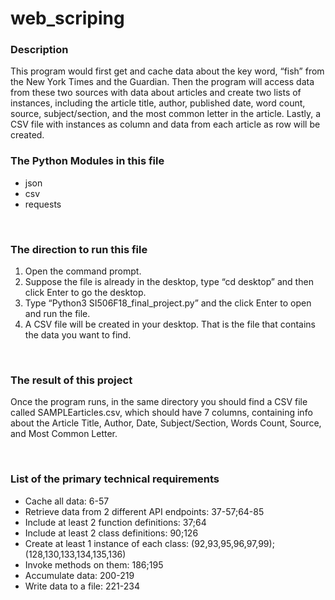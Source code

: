 # web_scriping

<h3>Description</h3>
This program would first get and cache data about the key word, “fish” from the New York Times and the Guardian. Then the program will access data from these two sources with data about articles and create two lists of instances, including the article title, author, published date, word count, source, subject/section, and the most common letter in the article. Lastly, a CSV file with instances as column and data from each article as row will be created.

<br/>

<h3>The Python Modules in this file</h3>
<ul>
    <li>json</li>
    <li>csv</li>
    <li>requests</li>
</ul>

<br/>

<h3>The direction to run this file</h3>
<ol>
    <li>Open the command prompt.</li>
    <li>Suppose the file is already in the desktop, type “cd desktop” and then click Enter to go the desktop.</li>
    <li>Type “Python3 SI506F18_final_project.py” and the click Enter to open and run the file.</li>
    <li>A CSV file will be created in your desktop. That is the file that contains the data you want to find.</li>
</ol>

<br/>

<h3>The result of this project</h3>
<p>Once the program runs, in the same directory you should find a CSV file called SAMPLEarticles.csv, which should have 7 columns, containing info about the Article Title, Author, Date, Subject/Section, Words Count, Source, and Most Common Letter.</p>

<br/>

<h3>List of the primary technical requirements</h3>
<ul>
    <li>Cache all data: 6-57</li>
    <li>Retrieve data from 2 different API endpoints: 37-57;64-85</li>
    <li>Include at least 2 function definitions: 37;64</li>
    <li>Include at least 2 class definitions: 90;126</li>
    <li>Create at least 1 instance of each class: (92,93,95,96,97,99);(128,130,133,134,135,136)</li>
    <li>Invoke methods on them: 186;195</li>
    <li>Accumulate data: 200-219</li>
    <li>Write data to a file: 221-234</li>
</ul>
